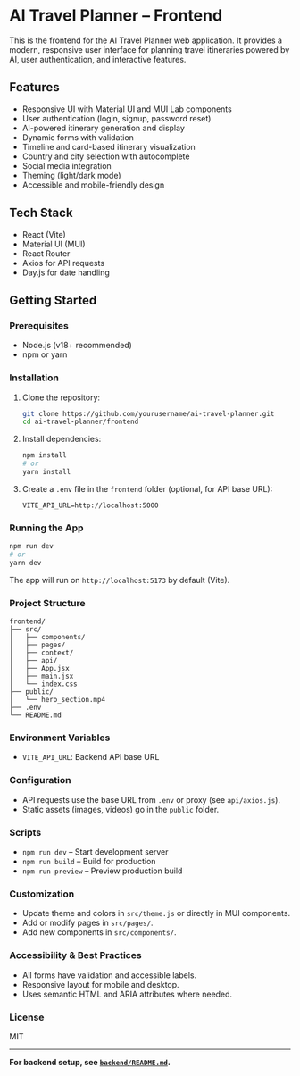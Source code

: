 # AI Travel Planner – Frontend

This is the frontend for the AI Travel Planner web application. It provides a modern, responsive user interface for planning travel itineraries powered by AI, user authentication, and interactive features.

## Features

- Responsive UI with Material UI and MUI Lab components
- User authentication (login, signup, password reset)
- AI-powered itinerary generation and display
- Dynamic forms with validation
- Timeline and card-based itinerary visualization
- Country and city selection with autocomplete
- Social media integration
- Theming (light/dark mode)
- Accessible and mobile-friendly design

## Tech Stack

- React (Vite)
- Material UI (MUI)
- React Router
- Axios for API requests
- Day.js for date handling

## Getting Started

### Prerequisites

- Node.js (v18+ recommended)
- npm or yarn

### Installation

1. Clone the repository:
   ```sh
   git clone https://github.com/yourusername/ai-travel-planner.git
   cd ai-travel-planner/frontend
   ```

2. Install dependencies:
   ```sh
   npm install
   # or
   yarn install
   ```

3. Create a `.env` file in the `frontend` folder (optional, for API base URL):
   ```
   VITE_API_URL=http://localhost:5000
   ```

### Running the App

```sh
npm run dev
# or
yarn dev
```

The app will run on `http://localhost:5173` by default (Vite).

### Project Structure

```
frontend/
├── src/
│   ├── components/
│   ├── pages/
│   ├── context/
│   ├── api/
│   ├── App.jsx
│   ├── main.jsx
│   └── index.css
├── public/
│   └── hero_section.mp4
├── .env
└── README.md
```

### Environment Variables

- `VITE_API_URL`: Backend API base URL

### Configuration

- API requests use the base URL from `.env` or proxy (see `api/axios.js`).
- Static assets (images, videos) go in the `public` folder.

### Scripts

- `npm run dev` – Start development server
- `npm run build` – Build for production
- `npm run preview` – Preview production build

### Customization

- Update theme and colors in `src/theme.js` or directly in MUI components.
- Add or modify pages in `src/pages/`.
- Add new components in `src/components/`.

### Accessibility & Best Practices

- All forms have validation and accessible labels.
- Responsive layout for mobile and desktop.
- Uses semantic HTML and ARIA attributes where needed.

### License

MIT

---

**For backend setup, see [`backend/README.md`](../backend/README.md).**